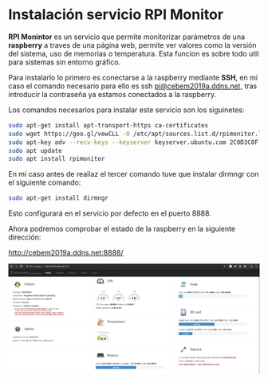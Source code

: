 <h1>Instalación servicio RPI Monitor</h1>

__RPI Monintor__ es un servicio que permite monitorizar parámetros de una __raspberry__ a traves de una página web, permite ver valores como la versión del sistema, uso de memorias o temperatura. Esta funcion es sobre todo util para sistemas sin entorno gráfico.

Para instalarlo lo primero es conectarse a la raspberry mediante __SSH__, en mi caso el comando necesario para ello es ssh pi@cebem2019a.ddns.net, tras introducir la contraseña ya estamos conectados a la raspberry.

Los comandos necesarios para instalar este servicio son los siguinetes:

```bash
sudo apt-get install apt-transport-https ca-certificates
sudo wget https://goo.gl/vewCLL -O /etc/apt/sources.list.d/rpimonitor.list
sudo apt-key adv --recv-keys --keyserver keyserver.ubuntu.com 2C0D3C0F
sudo apt update
sudo apt install rpimonitor
```

En mi caso antes de reailaz el tercer comando tuve que instalar dirmngr con el siguiente comando:

```bash
sudo apt-get install dirmngr
```

Esto configurará en el servicio por defecto en el puerto 8888.

Ahora podremos comprobar el estado de la raspberry en la siguiente dirección:

http://cebem2019a.ddns.net:8888/

<img src="img/monitor.png" alt="ImagenMonitor.png" width="800"/>